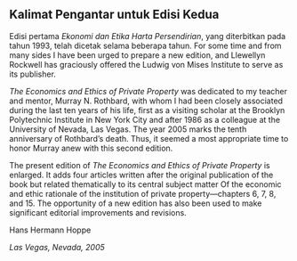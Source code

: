 ## Kalimat Pengantar untuk Edisi Kedua

Edisi pertama *Ekonomi dan Etika Harta Persendirian*, yang diterbitkan pada tahun 1993, telah dicetak selama beberapa tahun. For some time and from many sides I have been urged to prepare a new edition, and Llewellyn Rockwell has graciously offered the Ludwig von Mises Institute to serve as its publisher.

*The Economics and Ethics of Private Property* was dedicated to my teacher and mentor, Murray N. Rothbard, with whom I had been closely associated during the last ten years of his life, first as a visiting scholar at the Brooklyn Polytechnic Institute in New York City and after 1986 as a colleague at the University of Nevada, Las Vegas. The year 2005 marks the tenth anniversary of Rothbard’s death. Thus, it seemed a most appropriate time to honor Murray anew with this second edition.

The present edition of *The Economics and Ethics of Private Property* is enlarged. It adds four articles written after the original publication of the book but related thematically to its central subject matter Of the economic and ethic rationale of the institution of private property—chapters 6, 7, 8, and 15. The opportunity of a new edition has also been used to make significant editorial improvements and revisions.

Hans Hermann Hoppe

*Las Vegas, Nevada, 2005*